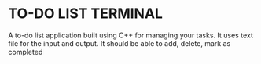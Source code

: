 # TO-DO LIST TERMINAL

A to-do list application built using C++ for managing your tasks. It uses text file for the input and output.
It should be able to add, delete, mark as completed
